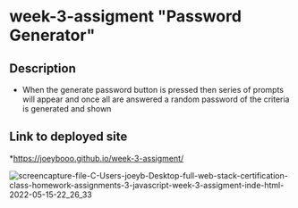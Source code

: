 # week-3-assigment "Password Generator"

## Description
* When the generate password button is pressed then series of prompts will appear and once all are answered a random password of the criteria is generated and shown
## Link to deployed site
*https://joeybooo.github.io/week-3-assigment/

![screencapture-file-C-Users-joeyb-Desktop-full-web-stack-certification-class-homework-assignments-3-javascript-week-3-assigment-inde-html-2022-05-15-22_26_33](https://user-images.githubusercontent.com/98803950/168526408-7f59add6-c5c2-4369-b469-d32248dde70a.png)

